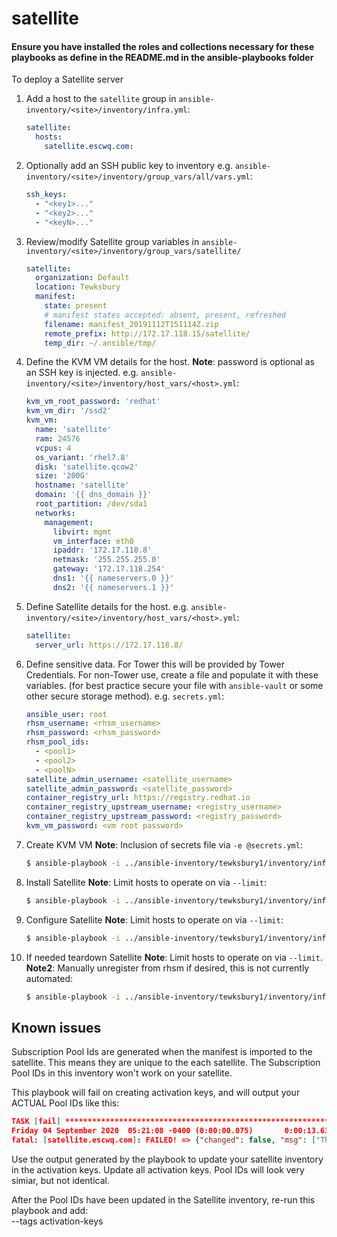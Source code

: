 # satellite

#### Ensure you have installed the roles and collections necessary for these playbooks as define in the README.md in the ansible-playbooks folder
To deploy a Satellite server

1. Add a host to the `satellite` group in `ansible-inventory/<site>/inventory/infra.yml`:

    ```yml
    satellite:
      hosts:
        satellite.escwq.com:
    ```

2. Optionally add an SSH public key to inventory e.g. `ansible-inventory/<site>/inventory/group_vars/all/vars.yml`:

    ```yml
    ssh_keys:
      - "<key1>..."
      - "<key2>..."
      - "<keyN>..."
    ````

3. Review/modify Satellite group variables in `ansible-inventory/<site>/inventory/group_vars/satellite/`

    ```yml
    satellite:
      organization: Default
      location: Tewksbury
      manifest:
        state: present
        # manifest states accepted: absent, present, refreshed
        filename: manifest_20191112T151114Z.zip
        remote_prefix: http://172.17.118.15/satellite/
        temp_dir: ~/.ansible/tmp/
    ```

4. Define the KVM VM details for the host. **Note**: password is optional as an SSH key is injected. e.g. `ansible-inventory/<site>/inventory/host_vars/<host>.yml`:

    ```yml
    kvm_vm_root_password: 'redhat'
    kvm_vm_dir: '/ssd2'
    kvm_vm:
      name: 'satellite'
      ram: 24576
      vcpus: 4
      os_variant: 'rhel7.8'
      disk: 'satellite.qcow2'
      size: '200G'
      hostname: 'satellite'
      domain: '{{ dns_domain }}'
      root_partition: /dev/sda1
      networks:
        management:
          libvirt: mgmt
          vm_interface: eth0
          ipaddr: '172.17.118.8'
          netmask: '255.255.255.0'
          gateway: '172.17.118.254'
          dns1: '{{ nameservers.0 }}'
          dns2: '{{ nameservers.1 }}'
    ```

5. Define Satellite details for the host. e.g. `ansible-inventory/<site>/inventory/host_vars/<host>.yml`:

    ```yml
    satellite:
      server_url: https://172.17.118.8/
    ```

6. Define sensitive data. For Tower this will be provided by Tower Credentials. For non-Tower use, create a file and populate it with these variables. (for best practice secure your file with `ansible-vault` or some other secure storage method). e.g. `secrets.yml`:

    ```yml
    ansible_user: root
    rhsm_username: <rhsm_username>
    rhsm_password: <rhsm_password>
    rhsm_pool_ids:
      - <pool1>
      - <pool2>
      - <poolN>
    satellite_admin_username: <satellite_username>
    satellite_admin_password: <satellite_password>
    container_registry_url: https://registry.redhat.io
    container_registry_upstream_username: <registry_username>
    container_registry_upstream_password: <registry_password>
    kvm_vm_password: <vm root password>
    ```

7. Create KVM VM **Note**: Inclusion of secrets file via `-e @secrets.yml`:

    ```sh
    $ ansible-playbook -i ../ansible-inventory/tewksbury1/inventory/infra.yml -e @secrets.yml playbooks/kvm/create/domain_satellite.yml
    ```

8. Install Satellite **Note**: Limit hosts to operate on via `--limit`:

    ```sh
    $ ansible-playbook -i ../ansible-inventory/tewksbury1/inventory/infra.yml -e @secrets.yml --limit satellite.escwq.com playbooks/satellite/create/install_satellite.yml
    ```

9. Configure Satellite **Note**: Limit hosts to operate on via `--limit`:

    ```sh
    $ ansible-playbook -i ../ansible-inventory/tewksbury1/inventory/infra.yml -e @secrets.yml --limit satellite.escwq.com playbooks/satellite/create/configure_satellite.yml
    ```

10. If needed teardown Satellite **Note**: Limit hosts to operate on via `--limit`. **Note2**: Manually unregister from rhsm if desired, this is not currently automated:

    ```sh
    $ ansible-playbook -i ../ansible-inventory/tewksbury1/inventory/infra.yml -e @secrets.yml --limit satellite.escwq.com playbooks/kvm/destroy/domain_satellite.yml
    ```
## Known issues
Subscription Pool Ids are generated when the manifest is imported to the satellite.  This means they are unique to the each satellite.  The 
Subscription Pool IDs in this inventory won't work on your satellite.

This playbook will fail on creating activation keys, and will output your ACTUAL Pool IDs like this:
```json
TASK [fail] ************************************************************************************************************
Friday 04 September 2020  05:21:08 -0400 (0:00:00.075)       0:00:13.638 ****** 
fatal: [satellite.escwq.com]: FAILED! => {"changed": false, "msg": ["There was a failure while creating activation keys.\nThis is often related to incorrect Pool IDs.\nPlease review the output below and update the Pool Ids in\nthe Inventory in the Activation Keys section to use these values.\nThen re-run this playbook with --tags activation-keys\n", ["osp16_containers1 -> 2c91f6887455b0fc017455ba8e9a1658", "Red Hat Hyperconverged Infrastructure for Cloud, Supported (Up to 72TB, with RHEL Guests, NFR) -> 2c91f6887455b0fc017455ba4ca90dde", "Red Hat Hyperconverged Infrastructure for Virtualization, Standard (3-node pod, NFR) -> 2c91f6887455b0fc017455ba4b230dc4", "Red Hat OpenStack Platform, Standard Support (4 Sockets, NFR, Partner Only) -> 2c91f6887455b0fc017455ba4c820dcf"]]}
```

Use the output generated by the playbook to update your satellite inventory in the activation keys.  Update all activation keys.  Pool IDs 
will look very simiar, but not identical.

After the Pool IDs have been updated in the Satellite inventory, re-run this playbook and add:  
--tags activation-keys